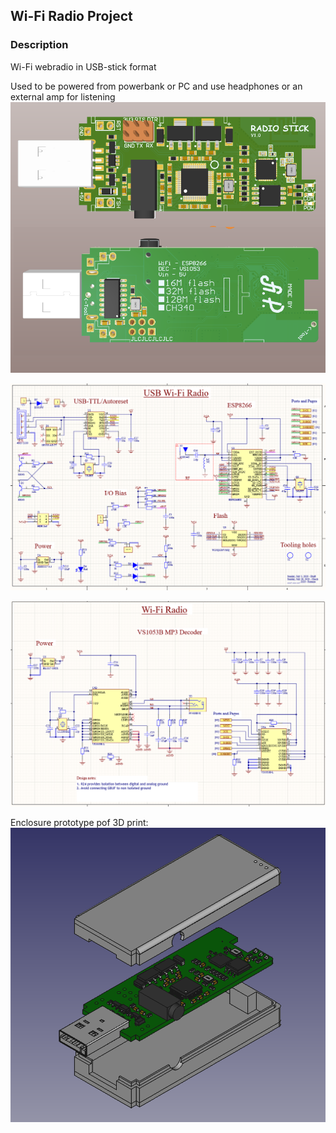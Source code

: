 ## Wi-Fi Radio Project
### Description
Wi-Fi webradio in USB-stick format

Used to be powered from powerbank or PC and use headphones or an external amp for listening 
![](/board.png)

![](/sch1.png)

![](/sch2.png)

Enclosure prototype pof 3D print:
![](/enclosure.png)
